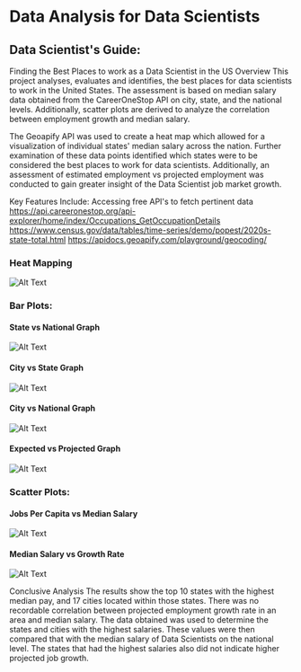 # Data Analysis for Data Scientists

## Data Scientist's Guide: 
Finding the Best Places to work as a Data Scientist in the US Overview This project analyses, evaluates and identifies, the best places for data scientists to work in the United States. The assessment is based on median salary data obtained from the CareerOneStop API on city, state, and the national levels. Additionally, scatter plots are derived to analyze the correlation between employment growth and median salary.

The Geoapify API was used to create a heat map which allowed for a visualization of individual states' median salary across the nation. Further examination of these data points identified which states were to be considered the best places to work for data scientists. Additionally, an assessment of estimated employment vs projected employment was conducted to gain greater insight of the Data Scientist job market growth.

Key Features Include: Accessing free API's to fetch pertinent data 
https://api.careeronestop.org/api-explorer/home/index/Occupations_GetOccupationDetails 
https://www.census.gov/data/tables/time-series/demo/popest/2020s-state-total.html
https://apidocs.geoapify.com/playground/geocoding/ 

### Heat Mapping
![Alt Text](https://github.com/peatk/Group3_Project_-1/blob/main/graphs/Heatmap.png)


### Bar Plots:
#### State vs National Graph
![Alt Text](https://github.com/peatk/Group3_Project_-1/blob/main/graphs/SvNMed.jpg)

#### City vs State Graph
![Alt Text](https://github.com/peatk/Group3_Project_-1/blob/main/graphs/CvSMedian.jpg)

#### City vs National Graph
![Alt Text](https://github.com/peatk/Group3_Project_-1/blob/main/graphs/CvNMed.jpg)

#### Expected vs Projected Graph
![Alt Text](https://github.com/peatk/Group3_Project_-1/blob/main/graphs/download.png)


### Scatter Plots:
#### Jobs Per Capita vs Median Salary
![Alt Text](https://github.com/peatk/Group3_Project_-1/blob/main/graphs/scatter_JobsPerCapita_MedianSalary.png)

#### Median Salary vs Growth Rate
![Alt Text](https://github.com/peatk/Group3_Project_-1/blob/main/graphs/scatter_MedianSalary_GrowthRate.png)

Conclusive Analysis The results show the top 10 states with the highest median pay, and 17 cities located within those states. There was no recordable correlation between projected employment growth rate in an area and median salary. The data obtained was used to determine the states and cities with the highest salaries. These values were then compared that with the median salary of Data Scientists on the national level. The states that had the highest salaries also did not indicate higher projected job growth.



